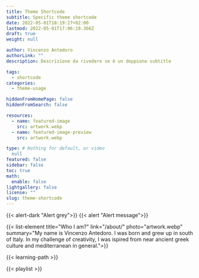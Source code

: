 ```yaml
---
title: Theme Shortcode
subtitle: Specific theme shortcode
date: 2022-05-01T18:19:27+02:00
lastmod: 2022-05-01T17:06:19.366Z
draft: true
weight: null

author: Vincenzo Antedoro
authorLink: ""
description: Descrizione da rivedere se è un doppione subtitle

tags:
  - shortcode
categories:
  - theme-usage

hiddenFromHomePage: false
hiddenFromSearch: false

resources:
  - name: featured-image
    src: artwork.webp
  - name: featured-image-preview
    src: artwork.webp

type: # Nothing for default, or video 
  null
featured: false
sidebar: false
toc: true
math:
  enable: false
lightgallery: false
license: ""
slug: theme-shortcode
---
```


{{< alert-dark "Alert grey">}}
{{< alert "Alert message">}}

{{< list-element  title="Who I am?"  link="/about/" photo="artwork.webp" summary="My name is Vincenzo Antedoro. I was born and grew up in south of Italy. In my challenge of creativity, I was ispired from near ancient greek culture and mediterranean in general.">}}

{{< learning-path >}}

{{< playlist >}} 
